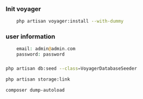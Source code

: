### Init voyager
```bash
    php artisan voyager:install --with-dummy
```

### user information
```php
    email: admin@admin.com
    password: password
```

###
```bash
php artisan db:seed --class=VoyagerDatabaseSeeder
```
```bash
php artisan storage:link
```
```bash
composer dump-autoload
```